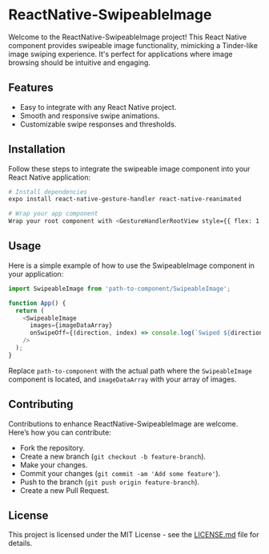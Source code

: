 # ReactNative-SwipeableImage

Welcome to the ReactNative-SwipeableImage project! This React Native component provides swipeable image functionality, mimicking a Tinder-like image swiping experience. It's perfect for applications where image browsing should be intuitive and engaging.

## Features

- Easy to integrate with any React Native project.
- Smooth and responsive swipe animations.
- Customizable swipe responses and thresholds.

## Installation

Follow these steps to integrate the swipeable image component into your React Native application:

```bash
# Install dependencies
expo install react-native-gesture-handler react-native-reanimated

# Wrap your app component
Wrap your root component with <GestureHandlerRootView style={{ flex: 1 }}>
```

## Usage

Here is a simple example of how to use the SwipeableImage component in your application:

```javascript
import SwipeableImage from 'path-to-component/SwipeableImage';

function App() {
  return (
    <SwipeableImage
      images={imageDataArray}
      onSwipeOff={(direction, index) => console.log(`Swiped ${direction} on image at index ${index}`)}
    />
  );
}
```

Replace `path-to-component` with the actual path where the `SwipeableImage` component is located, and `imageDataArray` with your array of images.

## Contributing

Contributions to enhance ReactNative-SwipeableImage are welcome. Here’s how you can contribute:

- Fork the repository.
- Create a new branch (`git checkout -b feature-branch`).
- Make your changes.
- Commit your changes (`git commit -am 'Add some feature'`).
- Push to the branch (`git push origin feature-branch`).
- Create a new Pull Request.

## License

This project is licensed under the MIT License - see the [LICENSE.md](LICENSE) file for details.
